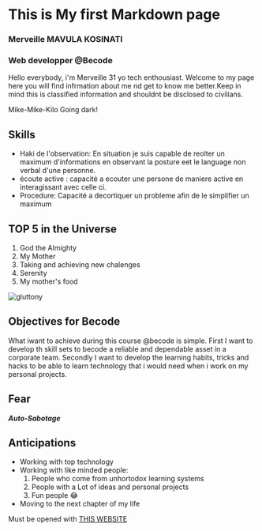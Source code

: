 # This is My first Markdown page

### Merveille MAVULA KOSINATI
### Web developper @Becode

Hello everybody, i'm Merveille 31 yo tech enthousiast.
Welcome to my page here you will find infrmation about me nd get to know me better.Keep in mind this is classified information and shouldnt be disclosed to civilians.

Mike-Mike-Kilo
Going dark!

## Skills
* Haki de l'observation: En situation je suis capable de reolter un maximum d'informations en observant la posture eet le language non verbal d'une personne.
* écoute active : capacité a ecouter une persone de maniere active en interagissant avec celle ci.
* Procedure: Capacité a decortiquer un probleme afin de le simplifier un maximum

## TOP 5 in the Universe
1. God the Almighty
2. My Mother
3. Taking and achieving new chalenges
4. Serenity
5. My mother's food

![gluttony](https://media.giphy.com/media/3orif7WexkYa8MGqPe/giphy.gif)

## Objectives for Becode
What iwant to achieve during this course @becode is simple. First I want to develop th skill sets  to becode a reliable and dependable asset in a corporate team. Secondly I  want to develop the learning habits, tricks and hacks to be able to learn technology that i would need when i work on my personal projects.

## Fear
***Auto-Sabotage***

## Anticipations
* Working with top technology 
* Working with like minded  people:
    1. People who come from unhortodox learning systems
    2. People with a Lot of ideas and personal projects
    3. Fun people 😂
* Moving to the next chapter of my life

Must be opened with [THIS WEBSITE](https://dillinger.io/)